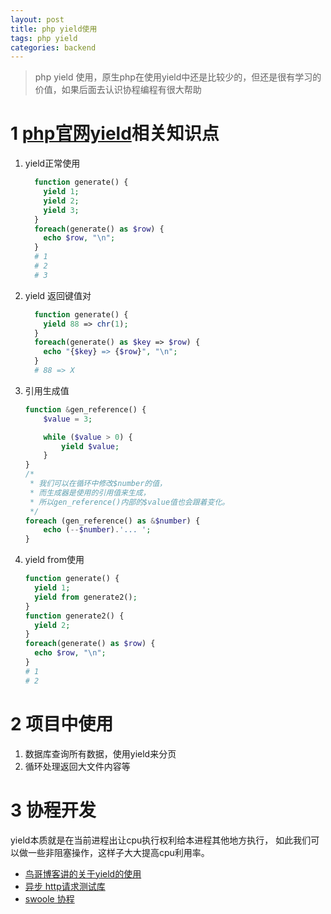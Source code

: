 ```yaml
---
layout: post
title: php yield使用
tags: php yield 
categories: backend
---
```


> php yield 使用，原生php在使用yield中还是比较少的，但还是很有学习的价值，如果后面去认识协程编程有很大帮助

# 1 <a href="https://www.php.net/manual/zh/language.generators.syntax.php" target="_blank">php官网yield</a>相关知识点
1. yield正常使用
    ```php
      function generate() {
        yield 1;
        yield 2;
        yield 3;
      }
      foreach(generate() as $row) {
        echo $row, "\n";
      }
      # 1
      # 2
      # 3
    ```
2. yield 返回键值对
    ```php
      function generate() {
        yield 88 => chr(1);
      }
      foreach(generate() as $key => $row) {
        echo "{$key} => {$row}", "\n";
      }
      # 88 => X
    ```
3. 引用生成值
    ```php
    function &gen_reference() {
        $value = 3;

        while ($value > 0) {
            yield $value;
        }
    }
    /* 
     * 我们可以在循环中修改$number的值，
     * 而生成器是使用的引用值来生成，
     * 所以gen_reference()内部的$value值也会跟着变化。
     */
    foreach (gen_reference() as &$number) {
        echo (--$number).'... ';
    }
    ```
    
4. yield from使用
    ```php
    function generate() {
      yield 1;
      yield from generate2();
    }
    function generate2() {
      yield 2;
    }
    foreach(generate() as $row) {
      echo $row, "\n";
    }
    # 1
    # 2
    ```

# 2 项目中使用
  1. 数据库查询所有数据，使用yield来分页
  2. 循环处理返回大文件内容等
# 3 协程开发
  yield本质就是在当前进程出让cpu执行权利给本进程其他地方执行，
  如此我们可以做一些非阻塞操作，这样子大大提高cpu利用率。
- <a href="https://www.laruence.com/2015/05/28/3038.html" target="_blank">鸟哥博客讲的关于yield的使用</a>
- <a href="https://github.com/jolicode/asynit" target="_blank">异步 http请求测试库</a>
- <a href="https://www.swoole.com" target="_blank">swoole 协程</a>